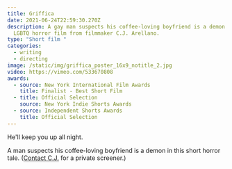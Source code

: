 ```yaml
---
title: Griffica
date: 2021-06-24T22:59:30.270Z
description: A gay man suspects his coffee-loving boyfriend is a demon in this
  LGBTQ horror film from filmmaker C.J. Arellano.
type: "Short film "
categories:
  - writing
  - directing
image: /static/img/griffica_poster_16x9_notitle_2.jpg
video: https://vimeo.com/533670808
awards:
  - source: New York International Film Awards
    title: Finalist - Best Short Film
  - title: Official Selection
    source: New York Indie Shorts Awards
  - source: Independent Shorts Awards
    title: Official Selection
---
```

He'll keep you up all night. 

A man suspects his coffee-loving boyfriend is a demon in this short horror tale. ([Contact C.J.](mailto:CJ@CJarellano.com) for a private screener.)